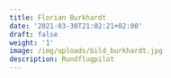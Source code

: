 ```yaml
---
title: Florian Burkhardt
date: '2021-03-30T21:02:21+02:00'
draft: false
weight: '1'
image: /img/uploads/bild_burkhardt.jpg
description: Rundflugpilot
---
```


